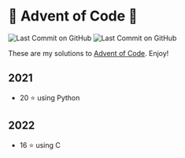 # 🎄 Advent of Code 🎄

![Last Commit on GitHub](https://img.shields.io/github/license/berghdavid/Advent-of-code)
![Last Commit on GitHub](https://img.shields.io/github/last-commit/piscilus/aoc22)

These are my solutions to [Advent of Code](https://adventofcode.com/). Enjoy!

## 2021
- 20 &#11088; using Python

## 2022
- 16 &#11088; using C
